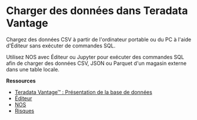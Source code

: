 Charger des données dans Teradata Vantage
=========================================

Chargez des données CSV à partir de l'ordinateur portable ou du PC à l'aide d'Éditeur sans exécuter de commandes SQL.

Utilisez NOS avec Éditeur ou Jupyter pour exécuter des commandes SQL afin de charger des données CSV, JSON ou Parquet d'un magasin externe dans une table locale.

**Ressources**

-   [Teradata Vantage™ : Présentation de la base de données](https://docs.teradata.com/search/all?query=Teradata+Vantage%25E2%2584%25A2+-+Database+Introduction&content-lang=en-US)
-   [Éditeur](https://docs.teradata.com/search/all?query=Éditeur&content-lang=en-US)
-   [NOS](https://docs.teradata.com/search/all?query=NOS&content-lang=en-US)
-   [Risques](https://docs.teradata.com/search/all?query=Risques&content-lang=en-US)
